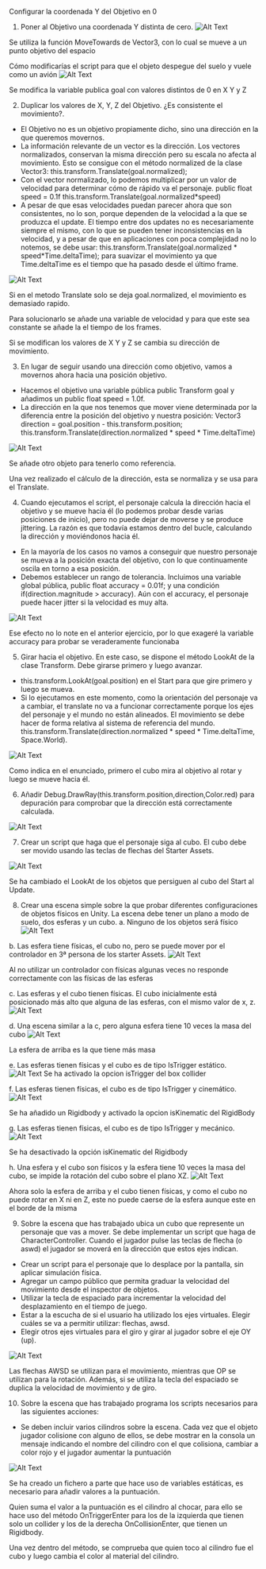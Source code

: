 Configurar la coordenada Y del Objetivo en 0
1. Poner al Objetivo una coordenada Y distinta de cero.
![Alt Text](GIF/Ejercicio1.gif)
<p>Se utiliza la función MoveTowards de Vector3, con lo cual se mueve a un punto objetivo del espacio<br>

Cómo modificarías el script para que el objeto despegue del suelo y vuele
como un avión
![Alt Text](GIF/Ejercicio1_2.gif)
<p>Se modifica la variable publica goal con valores distintos de 0 en X Y y Z<br>

2. Duplicar los valores de X, Y, Z del Objetivo. ¿Es consistente el movimiento?.
* El Objetivo no es un objetivo propiamente dicho, sino una dirección en la
que queremos movernos.
* La información relevante de un vector es la dirección. Los vectores
normalizados, conservan la misma dirección pero su escala no afecta al
movimiento. Esto se consigue con el método normalized de la clase Vector3:
this.transform.Translate(goal.normalized);
* Con el vector normalizado, lo podemos multiplicar por un valor de velocidad
para determinar cómo de rápido va el personaje. public float speed = 0.1f
this.transform.Translate(goal.normalized*speed)
* A pesar de que esas velocidades puedan parecer ahora que son
consistentes, no lo son, porque dependen de la velocidad a la que se
produzca el update. El tiempo entre dos updates no es necesariamente
siempre el mismo, con lo que se pueden tener inconsistencias en la
velocidad, y a pesar de que en aplicaciones con poca complejidad no lo
notemos, se debe usar: this.transform.Translate(goal.normalized *
speed*Time.deltaTime); para suavizar el movimiento ya que Time.deltaTime
es el tiempo que ha pasado desde el último frame.
 
![Alt Text](GIF/Ejercicio2.gif)
<p>Si en el metodo Translate solo se deja goal.normalized, el movimiento es demasiado rapido.<br>
<p>Para solucionarlo se añade una variable de velocidad y para que este sea constante se añade la el tiempo de los frames.<br>
<p>Si se modifican los valores de X Y y Z se cambia su dirección de movimiento.<br>

3. En lugar de seguir usando una dirección como objetivo, vamos a movernos ahora
hacia una posición objetivo.
* Hacemos el objetivo una variable pública public Transform goal y añadimos
un public float speed = 1.0f.
* La dirección en la que nos tenemos que mover viene determinada por la
diferencia entre la posición del objetivo y nuestra posición:
Vector3 direction = goal.position - this.transform.position;
this.transform.Translate(direction.normalized * speed * Time.deltaTime)

![Alt Text](GIF/Ejercicio3.gif)
<p>Se añade otro objeto para tenerlo como referencia.<br>
<p>Una vez realizado el cálculo de la dirección, esta se normaliza y se usa para el Translate.<br>

4. Cuando ejecutamos el script, el personaje calcula la dirección hacia el objetivo y se
mueve hacia él (lo podemos probar desde varias posiciones de inicio), pero no
puede dejar de moverse y se produce jittering. La razón es que todavía estamos
dentro del bucle, calculando la dirección y moviéndonos hacia él.
* En la mayoría de los casos no vamos a conseguir que nuestro personaje se
mueva a la posición exacta del objetivo, con lo que continuamente oscila en
torno a esa posición.
* Debemos establecer un rango de tolerancia. Incluimos una variable global
pública, public float accuracy = 0.01f; y una condición
if(direction.magnitude > accuracy). Aún con el accuracy, el personaje
puede hacer jitter si la velocidad es muy alta.

![Alt Text](GIF/Ejercicio4.gif)
<p>Ese efecto no lo note en el anterior ejercicio, por lo que exageré la variable accuracy para probar se veraderamente funcionaba<br>

5. Girar hacia el objetivo. En este caso, se dispone el método LookAt de la clase
Transform. Debe girarse primero y luego avanzar.
* this.transform.LookAt(goal.position) en el Start para que gire primero y
luego se mueva.
* Si lo ejecutamos en este momento, como la orientación del personaje va a
cambiar, el translate no va a funcionar correctamente porque los ejes del
personaje y el mundo no están alineados. El movimiento se debe hacer de
forma relativa al sistema de referencia del mundo.
this.transform.Translate(direction.normalized * speed * Time.deltaTime,
Space.World).

![Alt Text](GIF/Ejercicio5.gif)
<p>Como indica en el enunciado, primero el cubo mira al objetivo al rotar y luego se mueve hacia él.<br>

6. Añadir Debug.DrawRay(this.transform.position,direction,Color.red) para
depuración para comprobar que la dirección está correctamente calculada.

![Alt Text](GIF/Ejercicio6.gif)

7. Crear un script que haga que el personaje siga al cubo. El cubo debe ser movido
usando las teclas de flechas del Starter Assets.

![Alt Text](GIF/Ejercicio7.gif)
<p>Se ha cambiado el LookAt de los objetos que persiguen al cubo del Start al Update.<br>

8. Crear una escena simple sobre la que probar diferentes configuraciones de objetos
físicos en Unity. La escena debe tener un plano a modo de suelo, dos esferas y un
cubo.
a. Ninguno de los objetos será físico
![Alt Text](GIF/Ejercicio8_a.gif)

b. Las esfera tiene físicas, el cubo no, pero se puede mover por el controlador
en 3ª persona de los starter Assets.
![Alt Text](GIF/Ejercicio8_b.gif)
<p>Al no utilizar un controlador con físicas algunas veces no responde correctamente con las físicas de las esferas<br>

c. Las esferas y el cubo tienen físicas. El cubo inicialmente está posicionado
más alto que alguna de las esferas, con el mismo valor de x, z.
![Alt Text](GIF/Ejercicio8_c.gif)

d. Una escena similar a la c, pero alguna esfera tiene 10 veces la masa del
cubo
![Alt Text](GIF/Ejercicio8_d.gif)
<p>La esfera de arriba es la que tiene más masa<br>

e. Las esferas tienen físicas y el cubo es de tipo IsTrigger estático.
![Alt Text](GIF/Ejercicio8_e.gif)
Se ha activado la opcion isTrigger del box collider

f. Las esferas tienen físicas, el cubo es de tipo IsTrigger y cinemático.
![Alt Text](GIF/Ejercicio8_f.gif)
<p>Se ha añadido un Rigidbody y activado la opcion isKinematic del RigidBody<br>

g. Las esferas tienen físicas, el cubo es de tipo IsTrigger y mecánico.
![Alt Text](GIF/Ejercicio8_g.gif)
<p>Se ha desactivado la opción isKinematic del Rigidbody<br>

h. Una esfera y el cubo son físicos y la esfera tiene 10 veces la masa del cubo,
se impide la rotación del cubo sobre el plano XZ.
![Alt Text](GIF/Ejercicio8_h.gif)
<p>Ahora solo la esfera de arriba y el cubo tienen físicas, y como el cubo no puede rotar en X ni en Z, este no puede
caerse de la esfera aunque este en el borde de la misma<br>

9. Sobre la escena que has trabajado ubica un cubo que represente un personaje que
vas a mover. Se debe implementar un script que haga de CharacterController.
Cuando el jugador pulse las teclas de flecha (o aswd) el jugador se moverá en la
dirección que estos ejes indican.
* Crear un script para el personaje que lo desplace por la pantalla, sin aplicar
simulación física.
* Agregar un campo público que permita graduar la velocidad del movimiento
desde el inspector de objetos.
* Utilizar la tecla de espaciado para incrementar la velocidad del
desplazamiento en el tiempo de juego.
* Estar a la escucha de si el usuario ha utilizado los ejes virtuales. Elegir
cuáles se va a permitir utilizar: flechas, awsd.
* Elegir otros ejes virtuales para el giro y girar al jugador sobre el eje OY (up).

![Alt Text](GIF/Ejercicio9.gif)
<p>Las flechas AWSD se utilizan para el movimiento, mientras que OP se utilizan para la rotación. Además, si se utiliza
la tecla del espaciado se duplica la velocidad de movimiento y de giro.<br>

10. Sobre la escena que has trabajado programa los scripts necesarios para las
siguientes acciones:
* Se deben incluir varios cilindros sobre la escena. Cada vez que el objeto jugador
colisione con alguno de ellos, se debe mostrar en la consola un mensaje indicando
el nombre del cilindro con el que colisiona, cambiar a color rojo y el jugador
aumentar la puntuación

![Alt Text](GIF/Ejercicio10.gif)
<p>Se ha creado un fichero a parte que hace uso de variables estáticas, es necesario para añadir valores a la puntuación.<br>
<p>Quien suma el valor a la puntuación es el cilindro al chocar, para ello se hace uso del método OnTriggerEnter para los de la izquierda que tienen solo un collider y los de la derecha OnCollisionEnter, que tienen un Rigidbody.<br>
<p>Una vez dentro del método, se comprueba que quien toco al cilindro fue el cubo y luego cambia el color al material del cilindro.<br>
